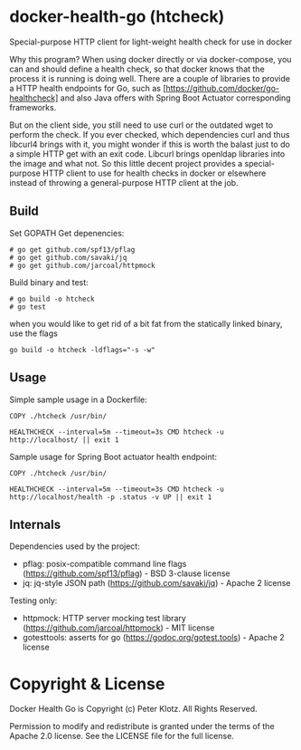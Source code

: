 # docker-health-go (htcheck)
Special-purpose HTTP client for light-weight health check for use in docker

Why this program?
When using docker directly or via docker-compose, you can and should define a health check, so that docker 
knows that the process it is running is doing well. There are a couple of libraries to provide a HTTP health endpoints
for Go, such as [https://github.com/docker/go-healthcheck] and also Java offers with Spring Boot Actuator corresponding
frameworks. 

But on the client side, you still need to use curl or the outdated wget to perform the check.
If you ever checked, which dependencies curl and thus libcurl4 brings with it, you might wonder if this is worth 
the balast just to do a simple HTTP get with an exit code. Libcurl brings openldap libraries into the image 
and what not. So this little decent project provides a special-purpose HTTP client to use for health checks
in docker or elsewhere instead of throwing a general-purpose HTTP client at the job.

## Build

Set GOPATH
Get depenencies:
```
# go get github.com/spf13/pflag
# go get github.com/savaki/jq
# go get github.com/jarcoal/httpmock
```

Build binary and test:
```
# go build -o htcheck
# go test
```

when you would like to get rid of a bit fat from the statically linked binary, use the flags
```
go build -o htcheck -ldflags="-s -w"
```

## Usage

Simple sample usage in a Dockerfile:
```
COPY ./htcheck /usr/bin/

HEALTHCHECK --interval=5m --timeout=3s CMD htcheck -u http://localhost/ || exit 1
```

Sample usage for Spring Boot actuator health endpoint:
```
COPY ./htcheck /usr/bin/

HEALTHCHECK --interval=5m --timeout=3s CMD htcheck -u http://localhost/health -p .status -v UP || exit 1
```

## Internals

Dependencies used by the project:
- pflag: posix-compatible command line flags (https://github.com/spf13/pflag) - BSD 3-clause license
- jq: jq-style JSON path (https://github.com/savaki/jq) - Apache 2 license

Testing only:
- httpmock: HTTP server mocking test library (https://github.com/jarcoal/httpmock) - MIT license
- gotesttools: asserts for go (https://godoc.org/gotest.tools) - Apache 2 license

# Copyright & License

Docker Health Go is Copyright (c) Peter Klotz. All Rights Reserved.

Permission to modify and redistribute is granted under the terms of the Apache 2.0 license. See the LICENSE file for the full license.
